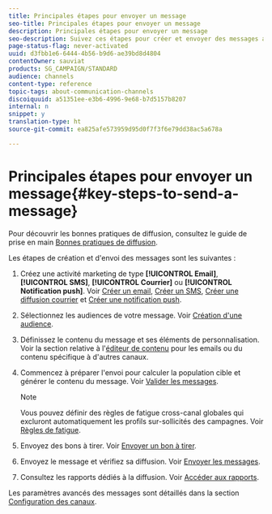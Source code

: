 ```yaml
---
title: Principales étapes pour envoyer un message
seo-title: Principales étapes pour envoyer un message
description: Principales étapes pour envoyer un message
seo-description: Suivez ces étapes pour créer et envoyer des messages avec Adobe Campaign.
page-status-flag: never-activated
uuid: d3fbb1e6-6444-4b56-b9d6-ae39bd8d4804
contentOwner: sauviat
products: SG_CAMPAIGN/STANDARD
audience: channels
content-type: reference
topic-tags: about-communication-channels
discoiquuid: a51351ee-e3b6-4996-9e68-b7d5157b8207
internal: n
snippet: y
translation-type: ht
source-git-commit: ea825afe573959d95d0f7f3f6e79dd38ac5a678a

---
```



# Principales étapes pour envoyer un message{#key-steps-to-send-a-message}

Pour découvrir les bonnes pratiques de diffusion, consultez le guide de prise en main [Bonnes pratiques de diffusion](http://docs.campaign.adobe.com/doc/standard/getting_started/fr/ACS_DeliveryBestPractices.html).

Les étapes de création et d'envoi des messages sont les suivantes :

1. Créez une activité marketing de type **[!UICONTROL Email]**, **[!UICONTROL SMS]**, **[!UICONTROL Courrier]** ou **[!UICONTROL Notification push]**. Voir [Créer un email](../../channels/using/creating-an-email.md), [Créer un SMS](../../channels/using/creating-an-sms-message.md), [Créer une diffusion courrier](../../channels/using/creating-the-direct-mail.md) et [Créer une notification push](../../channels/using/preparing-and-sending-a-push-notification.md).
1. Sélectionnez les audiences de votre message. Voir [Création d'une audience](../../audiences/using/creating-audiences.md).
1. Définissez le contenu du message et ses éléments de personnalisation. Voir la section relative à l'[éditeur de contenu](../../designing/using/overview.md) pour les emails ou du contenu spécifique à d'autres canaux.
1. Commencez à préparer l'envoi pour calculer la population cible et générer le contenu du message. Voir [Valider les messages](../../sending/using/preparing-the-send.md).

   >[!NOTE]
   >
   >Vous pouvez définir des règles de fatigue cross-canal globales qui excluront automatiquement les profils sur-sollicités des campagnes. Voir [Règles de fatigue](../../administration/using/fatigue-rules.md).

1. Envoyez des bons à tirer. Voir [Envoyer un bon à tirer](../../sending/using/managing-test-profiles-and-sending-proofs.md#sending-proofs).
1. Envoyez le message et vérifiez sa diffusion. Voir [Envoyer les messages](../../sending/using/confirming-the-send.md).
1. Consultez les rapports dédiés à la diffusion. Voir [Accéder aux rapports](../../reporting/using/about-dynamic-reports.md).

Les paramètres avancés des messages sont détaillés dans la section [Configuration des canaux](../../administration/using/about-channel-configuration.md).
